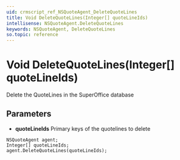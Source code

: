 ```yaml
---
uid: crmscript_ref_NSQuoteAgent_DeleteQuoteLines
title: Void DeleteQuoteLines(Integer[] quoteLineIds)
intellisense: NSQuoteAgent.DeleteQuoteLines
keywords: NSQuoteAgent, DeleteQuoteLines
so.topic: reference
---
```


# Void DeleteQuoteLines(Integer[] quoteLineIds)

Delete the QuoteLines in the SuperOffice database

## Parameters

* **quoteLineIds** Primary keys of the quotelines to delete

```crmscript
NSQuoteAgent agent;
Integer[] quoteLineIds;
agent.DeleteQuoteLines(quoteLineIds);
```
